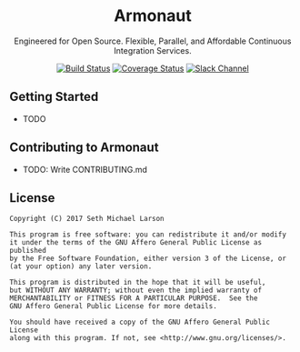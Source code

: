 <h1 align="center">Armonaut</h1>
<p align="center">Engineered for Open Source. Flexible, Parallel, and Affordable Continuous Integration Services.</p>

<p align="center">
<a href="https://travis-ci.org/armonaut/armonaut.io"><img src="https://img.shields.io/travis/armonaut/armonaut.io/master.svg" alt="Build Status"></a>
<a href="https://codecov.io/gh/armonaut/armonaut.io"><img src="https://img.shields.io/codecov/c/github/armonaut/armonaut.io/master.svg" alt="Coverage Status"></a>
<a href="https://armonaut.slack.com"><img src="https://img.shields.io/badge/slack-%23dev-blue.svg" alt="Slack Channel"></a></p>

## Getting Started

- TODO

## Contributing to Armonaut

- TODO: Write CONTRIBUTING.md

## License

```
Copyright (C) 2017 Seth Michael Larson

This program is free software: you can redistribute it and/or modify
it under the terms of the GNU Affero General Public License as published
by the Free Software Foundation, either version 3 of the License, or
(at your option) any later version.

This program is distributed in the hope that it will be useful,
but WITHOUT ANY WARRANTY; without even the implied warranty of
MERCHANTABILITY or FITNESS FOR A PARTICULAR PURPOSE.  See the
GNU Affero General Public License for more details.

You should have received a copy of the GNU Affero General Public License
along with this program. If not, see <http://www.gnu.org/licenses/>.
```
